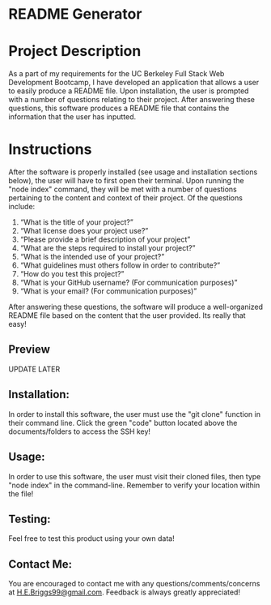 # README Generator 

# Project Description 

As a part of my requirements for the UC Berkeley Full Stack Web Development Bootcamp, I have developed an application that allows a user to easily produce a README file. Upon installation, the user is prompted with a number of questions relating to their project. After answering these questions, this software produces a README file that contains the information that the user has inputted.  


# Instructions
 
 After the software is properly installed (see usage and installation sections below), the user will have to first open their terminal. Upon running the "node index" command, they will be met with a number of questions pertaining to the content and context of their project. Of the questions include: 
1. “What is the title of your project?”
2. “What license does your project use?”
3. “Please provide a brief description of your project”
4. “What are the steps required to install your project?”
5. “What is the intended use of your project?”
6. “What guidelines must others follow in order to contribute?”
7. “How do you test this project?”
8. “What is your GitHub username? (For communication purposes)”
9. “What is your email? (For communication purposes)”

After answering these questions, the software will produce a well-organized README file based on the content that the user provided. Its really that easy!
## Preview

UPDATE LATER

## Installation:

In order to install this software, the user must use the "git clone" function in their command line. Click the green "code" button located above the documents/folders to access the SSH key! 

## Usage:

In order to use this software, the user must visit their cloned files, then type "node index" in the command-line. Remember to verify your location within the file!

## Testing:

Feel free to test this product using your own data!


## Contact Me:

You are encouraged to contact me with any questions/comments/concerns at H.E.Briggs99@gmail.com. Feedback is always greatly appreciated!
